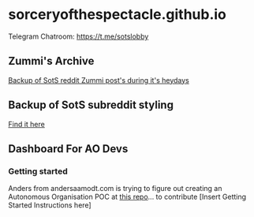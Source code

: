 # sorceryofthespectacle.github.io

Telegram Chatroom: https://t.me/sotslobby

## Zummi's Archive

[Backup of SotS reddit Zummi post's during it's heydays](https://sorceryofthespectacle.github.io/zummiArchive/)

## Backup of SotS subreddit styling

[Find it here](https://github.com/mofosyne/subreddit-style-sheet-backup)

## Dashboard For AO Devs

### Getting started

Anders from andersaamodt.com is trying to figure out creating an Autonomous Organisation POC at [this repo](https://github.com/coalition-of-invisible-colleges/ao-react/tree/main)... to contribute [Insert Getting Started Instructions here]
